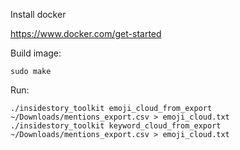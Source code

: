 Install docker

https://www.docker.com/get-started

Build image:

    sudo make 
Run:

    ./insidestory_toolkit emoji_cloud_from_export ~/Downloads/mentions_export.csv > emoji_cloud.txt
    ./insidestory_toolkit keyword_cloud_from_export ~/Downloads/mentions_export.csv > emoji_cloud.txt

